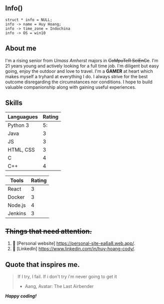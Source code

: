 

## Info()

 `struct * info = NULL;`  
 `info -> name = Huy Hoang;`  
 `info -> time_zone = Indochina`  
 `info -> OS = win10`  

## About me

I'm a rising senior from *Umass Amherst* majors in ~~CoMpuTeR SciEnCe~~. I'm 21 years young and actively looking for a full time job. I'm diligent but easy going, enjoy the outdoor
and love to travel. I'm a **GAMER** at heart which makes myself a tryhard at everything I do. I always strive for the best outcome disregarding the circumstances nor conditions.
I hope to build valuable companionship along with gaining useful experiences. 

## Skills

| Languagues | Rating |
| ----------- | ----------- |
| Python 3| 5:|
| Java | 3 |
|JS| 3 |
|HTML, CSS| 3|
|C| 4|
|C++| 4|  


|Tools | Rating |
|---------|---------|
|React|3|
|Docker| 3|
|Node.js| 4|
|Jenkins| 3|


## ~~Things that need attention.~~ 
1. :link: [Personal website] https://personal-site-ea6a8.web.app/.  
2. :link: [Linkedln] https://www.linkedin.com/in/huy-hoang-cody/.



## Quote that inspires me.
> If I try, I fail. If i don't try i'm never going to get it 
>- Aang, Avatar: The Last Airbender

***Happy coding!***

